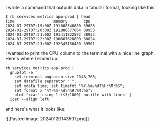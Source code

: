 I wrote a command that outputs data in tabular format, looking like this:

```
$ rb services metrics app-prod | head
time                 memory       cpu    
2024-01-29T07:19:00Z 191668346880 39688  
2024-01-29T07:20:00Z 191886577664 39953  
2024-01-29T07:21:00Z 191411822592 38933  
2024-01-29T07:22:00Z 190887628800 38824  
2024-01-29T07:23:00Z 192347156480 39501  
```

I wanted to print the CPU column to the terminal with a nice line graph. Here's where I ended up:

```
rb services metrics app-prod |
  gnuplot -e '
    set terminal pngcairo size 2048,768; 
    set datafile separator " ";
    set xdata time; set timefmt "%Y-%m-%dT%H:%M:%S"; 
    set format x "%Y-%m-%d\n%H:%M:%S";
    plot "<cat" using 1:($3/1000) notitle with lines' |
  icat --align left
```

and here's what it looks like:

![[Pasted image 20240129143507.png]]
